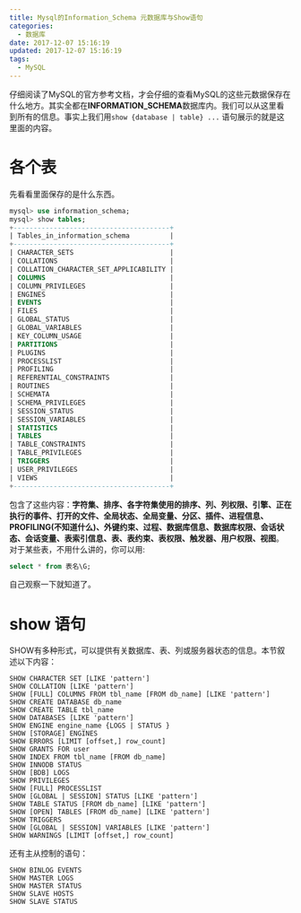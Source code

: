 ```yaml
---
title: Mysql的Information_Schema 元数据库与Show语句
categories:
  - 数据库
date: 2017-12-07 15:16:19
updated: 2017-12-07 15:16:19
tags:
  - MySQL
---
```

仔细阅读了MySQL的官方参考文档，才会仔细的查看MySQL的这些元数据保存在什么地方。其实全都在**INFORMATION_SCHEMA**数据库内。我们可以从这里看到所有的信息。事实上我们用`show {database | table} ...` 语句展示的就是这里面的内容。
<!--more-->
# 各个表
先看看里面保存的是什么东西。

```sql
mysql> use information_schema;
mysql> show tables;
+---------------------------------------+
| Tables_in_information_schema          |
+---------------------------------------+
| CHARACTER_SETS                        |
| COLLATIONS                            |
| COLLATION_CHARACTER_SET_APPLICABILITY |
| COLUMNS                               |
| COLUMN_PRIVILEGES                     |
| ENGINES                               |
| EVENTS                                |
| FILES                                 |
| GLOBAL_STATUS                         |
| GLOBAL_VARIABLES                      |
| KEY_COLUMN_USAGE                      |
| PARTITIONS                            |
| PLUGINS                               |
| PROCESSLIST                           |
| PROFILING                             |
| REFERENTIAL_CONSTRAINTS               |
| ROUTINES                              |
| SCHEMATA                              |
| SCHEMA_PRIVILEGES                     |
| SESSION_STATUS                        |
| SESSION_VARIABLES                     |
| STATISTICS                            |
| TABLES                                |
| TABLE_CONSTRAINTS                     |
| TABLE_PRIVILEGES                      |
| TRIGGERS                              |
| USER_PRIVILEGES                       |
| VIEWS                                 |
+---------------------------------------+
```
包含了这些内容：**字符集、排序、各字符集使用的排序、列、列权限、引擎、正在执行的事件、打开的文件、全局状态、全局变量、分区、插件、进程信息、PROFILING(不知道什么)、外键约束、过程、数据库信息、数据库权限、会话状态、会话变量、表索引信息、表、表约束、表权限、触发器、用户权限、视图**。
对于某些表，不用什么讲的，你可以用:

```sql
select * from 表名\G;
```
自己观察一下就知道了。
# show 语句
SHOW有多种形式，可以提供有关数据库、表、列或服务器状态的信息。本节叙述以下内容：

	SHOW CHARACTER SET [LIKE 'pattern']
	SHOW COLLATION [LIKE 'pattern']
	SHOW [FULL] COLUMNS FROM tbl_name [FROM db_name] [LIKE 'pattern']
	SHOW CREATE DATABASE db_name
	SHOW CREATE TABLE tbl_name
	SHOW DATABASES [LIKE 'pattern']
	SHOW ENGINE engine_name {LOGS | STATUS }
	SHOW [STORAGE] ENGINES
	SHOW ERRORS [LIMIT [offset,] row_count]
	SHOW GRANTS FOR user
	SHOW INDEX FROM tbl_name [FROM db_name]
	SHOW INNODB STATUS
	SHOW [BDB] LOGS
	SHOW PRIVILEGES
	SHOW [FULL] PROCESSLIST
	SHOW [GLOBAL | SESSION] STATUS [LIKE 'pattern']
	SHOW TABLE STATUS [FROM db_name] [LIKE 'pattern']
	SHOW [OPEN] TABLES [FROM db_name] [LIKE 'pattern']
	SHOW TRIGGERS
	SHOW [GLOBAL | SESSION] VARIABLES [LIKE 'pattern']
	SHOW WARNINGS [LIMIT [offset,] row_count]

还有主从控制的语句：

	SHOW BINLOG EVENTS
	SHOW MASTER LOGS
	SHOW MASTER STATUS
	SHOW SLAVE HOSTS
	SHOW SLAVE STATUS

